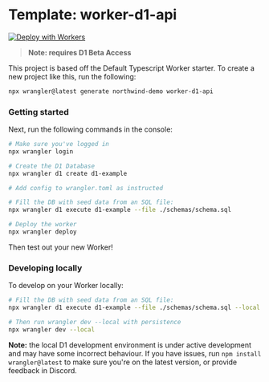 # Template: worker-d1-api

[![Deploy with Workers](https://deploy.workers.cloudflare.com/button)](https://deploy.workers.cloudflare.com/?url=https://github.com/cloudflare/workers-sdk/tree/main/templates/worker-d1-api)

> **Note: requires D1 Beta Access**

This project is based off the Default Typescript Worker starter. To create a new project like this, run the following:

```sh
npx wrangler@latest generate northwind-demo worker-d1-api
```

### Getting started

Next, run the following commands in the console:

```sh
# Make sure you've logged in
npx wrangler login

# Create the D1 Database
npx wrangler d1 create d1-example

# Add config to wrangler.toml as instructed

# Fill the DB with seed data from an SQL file:
npx wrangler d1 execute d1-example --file ./schemas/schema.sql

# Deploy the worker
npx wrangler deploy
```

Then test out your new Worker!

### Developing locally

To develop on your Worker locally:

```sh
# Fill the DB with seed data from an SQL file:
npx wrangler d1 execute d1-example --file ./schemas/schema.sql --local

# Then run wrangler dev --local with persistence
npx wrangler dev --local
```

**Note:** the local D1 development environment is under active development and may have some incorrect behaviour. If you have issues, run `npm install wrangler@latest` to make sure you're on the latest version, or provide feedback in Discord.
